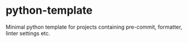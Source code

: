 # python-template
Minimal python template for projects containing pre-commit, formatter, linter settings etc.
